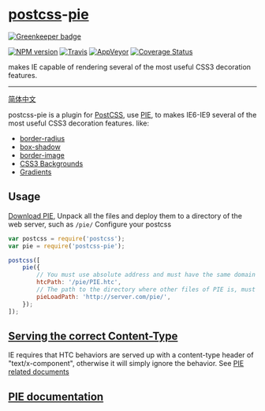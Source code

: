 [postcss](https://github.com/postcss/postcss)-[pie](http://css3pie.com/)
======

[![Greenkeeper badge](https://badges.greenkeeper.io/gucong3000/postcss-pie.svg)](https://greenkeeper.io/)

[![NPM version](https://img.shields.io/npm/v/postcss-pie.svg?style=flat-square)](https://www.npmjs.com/package/postcss-pie)
[![Travis](https://img.shields.io/travis/gucong3000/postcss-pie.svg?&label=Linux)](https://travis-ci.org/gucong3000/postcss-pie)
[![AppVeyor](https://img.shields.io/appveyor/ci/gucong3000/postcss-pie.svg?&label=Windows)](https://ci.appveyor.com/project/gucong3000/postcss-pie)
[![Coverage Status](https://img.shields.io/coveralls/gucong3000/postcss-pie.svg)](https://coveralls.io/r/gucong3000/postcss-pie)

makes IE capable of rendering several of the most useful CSS3 decoration features.

------

[简体中文](README-zh.md)

postcss-pie is a plugin for [PostCSS](https://github.com/postcss/postcss), use [PIE](http://css3pie.com/), to makes IE6-IE9 several of the most useful CSS3 decoration features. like:
* [border-radius](https://developer.mozilla.org/en-US/docs/Web/CSS/border-radius)
* [box-shadow](https://developer.mozilla.org/en-US/docs/Web/CSS/box-shadow)
* [border-image](https://developer.mozilla.org/en-US/docs/Web/CSS/border-image)
* [CSS3 Backgrounds](https://developer.mozilla.org/en-US/docs/Web/CSS/CSS_Background_and_Borders/Using_CSS_multiple_backgrounds)
* [Gradients](https://developer.mozilla.org/en-US/docs/Web/CSS/CSS_Images/Using_CSS_gradients)

## Usage

[Download PIE](http://css3pie.com/download/), Unpack all the files and deploy them to a directory of the web server, such as `/pie/`
Configure your postcss

```JavaScript
var postcss = require('postcss');
var pie = require('postcss-pie');

postcss([
	pie({
		// You must use absolute address and must have the same domain name as HTML. You must not cross domain or use CDN address.
		htcPath: '/pie/PIE.htc',
		// The path to the directory where other files of PIE is, must be full URL, and can be CDN addresses.
		pieLoadPath: 'http://server.com/pie/',
	});
]);
```

## [Serving the correct Content-Type](http://css3pie.com/documentation/known-issues/#content-type)

IE requires that HTC behaviors are served up with a content-type header of "text/x-component", otherwise it will simply ignore the behavior.
See [PIE related documents](http://css3pie.com/documentation/known-issues/#content-type)

## [PIE documentation](http://css3pie.com/documentation/)
